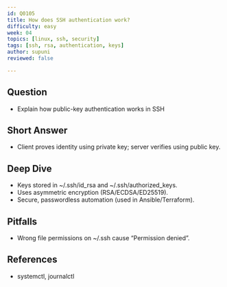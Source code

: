 ```yaml
---
id: Q0105
title: How does SSH authentication work?
difficulty: easy
week: 04
topics: [linux, ssh, security]
tags: [ssh, rsa, authentication, keys]
author: supuni
reviewed: false

---
```


## Question
- Explain how public-key authentication works in SSH

## Short Answer
- Client proves identity using private key; server verifies using public key.

## Deep Dive
- Keys stored in ~/.ssh/id_rsa and ~/.ssh/authorized_keys.
- Uses asymmetric encryption (RSA/ECDSA/ED25519).
- Secure, passwordless automation (used in Ansible/Terraform).
## Pitfalls
- Wrong file permissions on ~/.ssh cause “Permission denied”.

## References
- systemctl, journalctl
